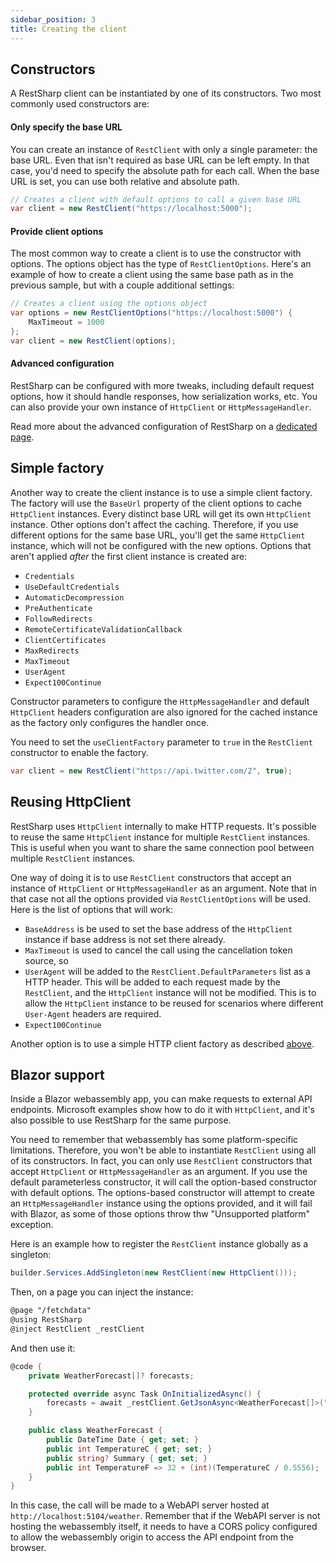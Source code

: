 ```yaml
---
sidebar_position: 3
title: Creating the client
---
```


## Constructors

A RestSharp client can be instantiated by one of its constructors. Two most commonly used constructors are:

#### Only specify the base URL

You can create an instance of `RestClient` with only a single parameter: the base URL. Even that isn't required as base URL can be left empty. In that case, you'd need to specify the absolute path for each call. When the base URL is set, you can use both relative and absolute path.

```csharp
// Creates a client with default options to call a given base URL
var client = new RestClient("https://localhost:5000");
```

#### Provide client options

The most common way to create a client is to use the constructor with options. The options object has the type of `RestClientOptions`.
Here's an example of how to create a client using the same base path as in the previous sample, but with a couple additional settings:

```csharp
// Creates a client using the options object
var options = new RestClientOptions("https://localhost:5000") {
    MaxTimeout = 1000
};
var client = new RestClient(options);
```

#### Advanced configuration

RestSharp can be configured with more tweaks, including default request options, how it should handle responses, how serialization works, etc. You can also provide your own instance of `HttpClient` or `HttpMessageHandler`.

Read more about the advanced configuration of RestSharp on a [dedicated page](../advanced/configuration.md).

## Simple factory

Another way to create the client instance is to use a simple client factory. The factory will use the `BaseUrl` property of the client options to cache `HttpClient` instances. Every distinct base URL will get its own `HttpClient` instance. Other options don't affect the caching. Therefore, if you use different options for the same base URL, you'll get the same `HttpClient` instance, which will not be configured with the new options. Options that aren't applied _after_ the first client instance is created are:

* `Credentials`
* `UseDefaultCredentials`
* `AutomaticDecompression`
* `PreAuthenticate`
* `FollowRedirects`
* `RemoteCertificateValidationCallback`
* `ClientCertificates`
* `MaxRedirects`
* `MaxTimeout`
* `UserAgent`
* `Expect100Continue`

Constructor parameters to configure the `HttpMessageHandler` and default `HttpClient` headers configuration are also ignored for the cached instance as the factory only configures the handler once.

You need to set the `useClientFactory` parameter to `true` in the `RestClient` constructor to enable the factory.

```csharp
var client = new RestClient("https://api.twitter.com/2", true);
```

## Reusing HttpClient

RestSharp uses `HttpClient` internally to make HTTP requests. It's possible to reuse the same `HttpClient` instance for multiple `RestClient` instances. This is useful when you want to share the same connection pool between multiple `RestClient` instances.

One way of doing it is to use `RestClient` constructors that accept an instance of `HttpClient` or `HttpMessageHandler` as an argument. Note that in that case not all the options provided via `RestClientOptions` will be used. Here is the list of options that will work:

- `BaseAddress` is be used to set the base address of the `HttpClient` instance if base address is not set there already.
- `MaxTimeout` is used to cancel the call using the cancellation token source, so
- `UserAgent` will be added to the `RestClient.DefaultParameters` list as a HTTP header. This will be added to each request made by the `RestClient`, and the `HttpClient` instance will not be modified. This is to allow the `HttpClient` instance to be reused for scenarios where different `User-Agent` headers are required.
- `Expect100Continue`

Another option is to use a simple HTTP client factory as described [above](#simple-factory). 

## Blazor support

Inside a Blazor webassembly app, you can make requests to external API endpoints. Microsoft examples show how to do it with `HttpClient`, and it's also possible to use RestSharp for the same purpose.

You need to remember that webassembly has some platform-specific limitations. Therefore, you won't be able to instantiate `RestClient` using all of its constructors. In fact, you can only use `RestClient` constructors that accept `HttpClient` or `HttpMessageHandler` as an argument. If you use the default parameterless constructor, it will call the option-based constructor with default options. The options-based constructor will attempt to create an `HttpMessageHandler` instance using the options provided, and it will fail with Blazor, as some of those options throw thw "Unsupported platform" exception.

Here is an example how to register the `RestClient` instance globally as a singleton:

```csharp
builder.Services.AddSingleton(new RestClient(new HttpClient()));
```

Then, on a page you can inject the instance:

```html
@page "/fetchdata"
@using RestSharp
@inject RestClient _restClient
```

And then use it:

```csharp
@code {
    private WeatherForecast[]? forecasts;

    protected override async Task OnInitializedAsync() {
        forecasts = await _restClient.GetJsonAsync<WeatherForecast[]>("http://localhost:5104/weather");
    }

    public class WeatherForecast {
        public DateTime Date { get; set; }
        public int TemperatureC { get; set; }
        public string? Summary { get; set; }
        public int TemperatureF => 32 + (int)(TemperatureC / 0.5556);
    }
}
```

In this case, the call will be made to a WebAPI server hosted at `http://localhost:5104/weather`. Remember that if the WebAPI server is not hosting the webassembly itself, it needs to have a CORS policy configured to allow the webassembly origin to access the API endpoint from the browser.
